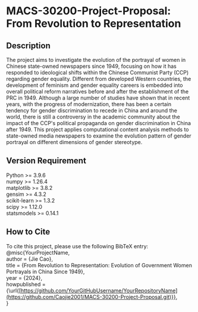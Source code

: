 # MACS-30200-Project-Proposal: From Revolution to Representation
## Description
The project aims to investigate the evolution of the portrayal of women in Chinese state-owned newspapers since 1949, focusing on how it has responded to ideological shifts within the Chinese Communist Party (CCP) regarding gender equality. Different from developed Western countries, the development of feminism and gender equality careers is embedded into overall political reform narratives before and after the establishment of the PRC in 1949. Although a large number of studies have shown that in recent years, with the progress of modernization, there has been a certain tendency for gender discrimination to recede in China and around the world, there is still a controversy in the academic community about the impact of the CCP's political propaganda on gender discrimination in China after 1949. This project applies computational content analysis methods to state-owned media newspapers to examine the evolution pattern of gender portrayal on different dimensions of gender stereotype.
## Version Requirement
Python >= 3.9.6  
numpy >= 1.26.4  
matplotlib >= 3.8.2  
gensim >= 4.3.2  
scikit-learn >= 1.3.2  
scipy >= 1.12.0  
statsmodels >= 0.14.1  
## How to Cite
To cite this project, please use the following BibTeX entry: 
@misc{YourProjectName,  
  author = {Jie Cao},  
  title = {From Revolution to Representation: Evolution of Government Women Portrayals in China Since 1949},  
  year = {2024},  
  howpublished = {\url{[https://github.com/YourGitHubUsername/YourRepositoryName](https://github.com/Caojie2001/MACS-30200-Project-Proposal.git)}},  
}
